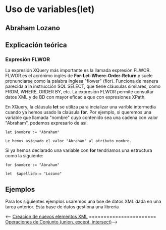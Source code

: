 # Uso de variables(let) #
## Abraham Lozano ##
## Explicación teórica ##
### Expresión FLWOR ###
La expresión XQuery más importante es la llamada expresión FLWOR. FLWOR es el acrónimo inglés de **For-Let-Where-Order-Return** y suele pronunciarse como la palabra inglesa "flower" (flor). Funciona de manera parecida a la instrucción SQL SELECT, que tiene cláusulas similares, como FROM, WHERE, ORDER BY, etc. La expresión FLWOR permite consultar datos XML y de BD con mayor eficacia que con expresiones XPath.

En XQuery, la cláusula **let** se utiliza para incializar una varible intermedia cuando ya hemos usado la claúsula **for**.
Por ejemplo, si queremos una variable que llamada "nombre" cuyo contenido sea una cadena con valor "Abraham", podemos expresarlo de así:

    let $nombre := "Abraham"

    Le hemos asignado el valor "Abraham" al atributo nombre.

Si ya hemos declarado una variable con **for** tendriamos una estructura como la siguiente:

    for $nombre := "Abraham"

    let  $apellido:= "Lozano"




## Ejemplos ##
Para los siguientes ejemplos usaremos una bse de datos XML dada en una tarea anterior. Esta base de datos gestiona una librería



<-- [Creacion de nuevos elementos XML](./asdrian.md) ======================= [Operaciones de Conjunto (union, except, intersect)](./JuanMt.md)-->
